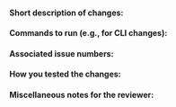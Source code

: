 #### Short description of changes:


#### Commands to run (e.g., for CLI changes):


#### Associated issue numbers:


#### How you tested the changes:


#### Miscellaneous notes for the reviewer:

